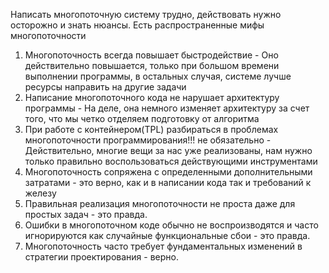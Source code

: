 Написать многопоточную систему трудно, действовать нужно осторожно и знать нюансы. Есть распространенные мифы многопоточности

1. Многопоточность всегда повышает быстродействие - Оно действительно повышается, только при большом времени выполнении программы, в остальных случая, системе лучше ресурсы направить на другие задачи
2. Написание многопоточного кода не нарушает архитектуру программы - На деле, она немного изменяет архитектуру за счет того, что мы четко отделяем подготовку от алгоритма
3. При работе с контейнером(TPL) разбираться в проблемах многопоточности программирования!!! не обязательно - Действительно, многие вещи за нас уже реализованы, нам нужно только правильно воспользоваться действующими инструментами
4. Многопоточность сопряжена с определенными дополнительными затратами - это верно, как и в написании кода так и требований к железу
5. Правильная реализация многопоточности не проста даже для простых задач - это правда.
6. Ошибки в многопоточном коде обычно не воспроизводятся и часто игнорируются как случайные функциональные сбои - это правда.
7. Многопоточность часто требует фундаментальных изменений в стратегии проектирования - верно.
